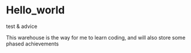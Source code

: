 # Hello_world
test &amp; advice

This warehouse is the way for me to learn coding, and will also store some phased achievements
